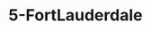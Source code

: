 ---
title: 5-FortLauderdale
image: /uploads/Gallery-FortLauderdale4.jpg
image_alt-text: "Fort Lauderdale Residence's contemporary kitchen with custom woodwork and joinery, metalwork, and hardware"
work-type: contemporary
---